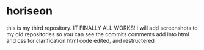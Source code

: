 # horiseon
this is my third repository.
IT FINALLY ALL WORKS!
i will add screenshots to my old repositories so you can see the commits
comments add into html and css for clarification
html code edited, and restructered 
